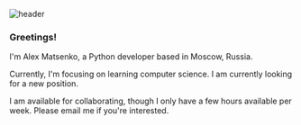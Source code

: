 ![header](https://capsule-render.vercel.app/api?type=wave&color=gradient&height=300&section=footer&text=capsule%20render&fontSize=90)

### Greetings!

I'm Alex Matsenko, a Python developer based in Moscow, Russia.

Currently, I'm focusing on learning computer science. I am currently looking for a new position.

I am available for collaborating, though I only have a few hours available per week. Please email me if you're interested.
